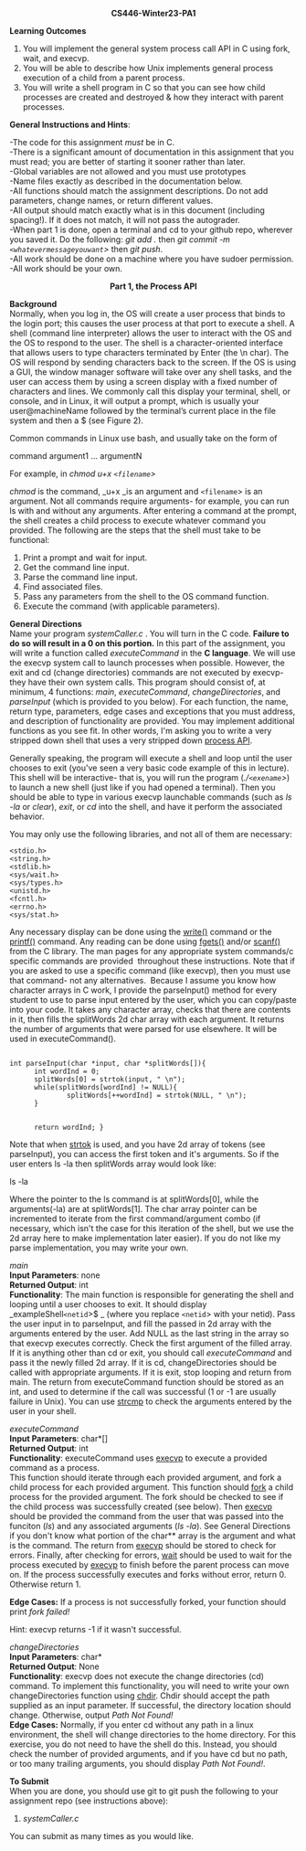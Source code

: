**<p align = "center"> CS446-Winter23-PA1</p>**

**Learning Outcomes**
1. You will implement the general system process call API in C using fork, wait, and execvp. 
2. You will be able to describe how Unix implements general process execution of a child from a parent process.
3. You will write a shell program in C so that you can see how child processes are created and destroyed &  how they interact with parent processes.<br/>

**General Instructions and Hints**: 

-The code for this assignment _must_ be in C.<br/>
-There is a significant amount of documentation in this assignment that you must read; you are better of starting it sooner rather than later.<br/>
-Global variables are not allowed and you must use prototypes <br/>
-Name files exactly as described in the documentation below.<br/> 
-All functions should match the assignment descriptions. Do not add parameters, change names, or return different values. <br/> 
-All output should match exactly what is in this document (including spacing!). If it does not match, it will not pass the autograder.<br/> 
-When part 1 is done, open a terminal and cd to your github repo, wherever you saved it. Do the following: _git add ._ then _git commit -m `<whatevermessageyouwant`>_ then _git push_.<br/>
-All work should be done on a machine where you have sudoer permission. <br/>
-All work should be your own. <br/>



**<p align = "center"> Part 1, the Process API</p>**
 **Background** <br/>
 Normally, when you log in, the OS will create a user process that binds to the login port; this causes the user process at that port to execute a shell. A shell (command line interpreter) allows the user to interact with the OS and the OS to respond to the user. The shell is a character-oriented interface that allows users to type characters terminated by Enter (the \n char). The OS will respond by sending characters back to the screen. If the OS is using a GUI, the window manager software will take over any shell tasks, and the user can access them by using a screen display with a fixed number of characters and lines. We commonly call this display your terminal, shell, or console, and in Linux, it will output a prompt, which is usually your user@machineName followed by the terminal’s current place in the file system and then a $ (see Figure 2).  

 

Common commands in Linux use bash, and usually take on the form of<br/>

command argument1 ... argumentN

For example, in
_chmod u+x `<filename`>_

_chmod_ is the command, _u+x _is an argument and `<filename`> is an argument. Not all commands require arguments- for example, you can run ls with and without any arguments. After entering a command at the prompt, the shell creates a child process to execute whatever command you provided. The following are the steps that the shell must take to be functional: 

1) Print a prompt and wait for input. <br/>
2) Get the command line input.<br/>
3) Parse the command line input.<br/>
4) Find associated files.<br/>
5) Pass any parameters from the shell to the OS command function.<br/>
6) Execute the command (with applicable parameters).<br/>

**General Directions** <br/>
Name your program _systemCaller.c_ . You will turn in the C code. **Failure to do so will result in a 0 on this portion.** In this part of the assignment, you will write a function called _executeCommand_ in the **C language**. We will use the execvp system call to launch processes when possible. However, the exit and cd (change directories) commands are not executed by execvp- they have their own system calls.  This program should consist of, at minimum, 4 functions: _main_, _executeCommand_, _changeDirectories_, and _parseInput_ (which is provided to you below). For each function, the name, return type, parameters, edge cases and exceptions that you must address, and description of functionality are provided. You may implement additional functions as you see fit. In other words, I'm asking you to write a very stripped down shell that uses a very stripped down [process API](https://www.section.io/engineering-education/fork-in-c-programming-language/).<br/>


Generally speaking, the program will execute a shell and loop until the user chooses to exit (you've seen a very basic code example of this in lecture). This shell will be interactive- that is, you will run the program (_./`<exename`>_) to launch a new shell (just like if you had opened a terminal). Then you should be able to type in various execvp launchable commands (such as _ls -la_ or _clear_), _exit_, or _cd_ into the shell, and have it perform the associated behavior. 

You may only use the following libraries, and not all of them are necessary: <br/>
 ```
<stdio.h> 
<string.h> 
<stdlib.h> 
<sys/wait.h> 
<sys/types.h> 
<unistd.h> 
<fcntl.h> 
<errno.h> 
<sys/stat.h> 
```

Any necessary display can be done using the [write()](https://man7.org/linux/man-pages/man2/write.2.html) command or the [printf()](https://man7.org/linux/man-pages/man3/printf.3.html) command. Any reading can be done using [fgets()](https://www.tutorialspoint.com/c_standard_library/c_function_fgets.htm) and/or [scanf()](https://man7.org/linux/man-pages/man3/scanf.3.html) from the C library. The man pages for any appropriate system commands/c specific commands are provided  throughout these instructions. Note that if you are asked to use a specific command (like execvp), then you must use that command- not any alternatives.  Because I assume you know how character arrays in C work, I provide the parseInput() method for every student to use to parse input entered by the user, which you can copy/paste into your code. It takes any character array, checks that there are contents in it, then fills the splitWords 2d char array with each argument. It returns the number of arguments that were parsed for use elsewhere. It will be used in executeCommand().

<code>
int parseInput(char *input, char *splitWords[]){
      int wordInd = 0;
      splitWords[0] = strtok(input, " \n");
      while(splitWords[wordInd] != NULL){
              splitWords[++wordInd] = strtok(NULL, " \n");
      }

      return wordInd;
}
</code>

Note that when [strtok](https://www.tutorialspoint.com/c_standard_library/c_function_strtok.htm) is used, and you have 2d array of tokens (see parseInput), you can access the first token and it's arguments. So if the user enters ls -la then splitWords array would look like:

ls 
-la


Where the pointer to the ls command is at splitWords[0], while the arguments(-la) are at splitWords[1]. The char array pointer can be incremented to iterate from the first command/argument combo (if necessary, which isn't the case for this iteration of the shell, but we use the 2d array here to make implementation later easier). If you do not like my parse implementation, you may write your own.

_main_ <br/>
**Input Parameters**: none<br/>
**Returned Output**: int <br/>
**Functionality**: The main function is responsible for generating the shell and looping until a user chooses to exit. It should display _exampleShell`<netid`>$ _ (where you replace `<netid`> with your netid). Pass the user input in to parseInput, and fill the passed in 2d array with the arguments entered by the user. Add  NULL as the last string in the array so that execvp executes correctly. Check the first argument of the filled array. If it is anything other than cd or exit, you should call _executeCommand_ and pass it the newly filled 2d array. If it is cd, changeDirectories should be called with appropriate arguments. If it is exit, stop looping and return from main. The return from executeCommand function should be stored as an int, and used to determine if the call was successful (1 or -1 are usually failure in Unix). You can use [strcmp](https://www.cplusplus.com/reference/cstring/strcmp/) to check the arguments entered by the user in your shell.<br/>
 

_executeCommand_<br/>
**Input Parameters**: char*[] <br/>
**Returned Output**: int <br/>
**Functionality**: executeCommand uses [execvp](https://linux.die.net/man/3/execvp) to execute a provided command as a process.  <br/>
This function should iterate through each provided argument, and fork a child process for each provided argument.
This function should [fork](https://linux.die.net/man/3/fork) a child process for the provided argument.
The fork should be checked to see if the child process was successfully created (see below). 
Then [execvp](https://linux.die.net/man/3/execvp) should be provided the command from the user that was passed into the funciton (_ls_) and any associated arguments (_ls -la_).
See General Directions if you don't know what portion of the char** array is the argument and what is the command.
The return from [execvp](https://linux.die.net/man/3/execvp) should be stored to check for errors. 
Finally, after checking for errors, [wait](https://linux.die.net/man/3/wait) should be used to wait for the process executed by [execvp](https://linux.die.net/man/3/execvp) to finish before the parent process can move on.
If the process successfully executes and forks without error, return 0. Otherwise return 1. <br/>

**Edge Cases:** If a process is not successfully forked, your function should print _fork failed!_

Hint: execvp returns -1 if it wasn't successful. <br/>

 _changeDirectories_<br/>
 **Input Parameters**: char* <br/>
 **Returned Output**: None <br/>
 **Functionality**: execvp does not execute the change directories (cd) command. To implement this functionality, you will need to write your own changeDirectories function using [chdir](https://man7.org/linux/man-pages/man2/chdir.2.html). Chdir should accept the path supplied as an input parameter. If successful, the directory location should change. Otherwise, output _Path Not Found!_<br/>
 **Edge Cases:**  Normally, if you enter cd without any path in a linux environment, the shell will change directories to the home directory. For this exercise, you do not need to have the shell do this. Instead, you should check the number of provided arguments, and if you have cd but no path, or too many trailing arguments, you should display _Path Not Found!_.<br/>
 
 
 **To Submit**<br/>
 When you are done, you should use git to git push the following to your assignment repo (see instructions above):
 1) _systemCaller.c_

You can submit as many times as you would like.
